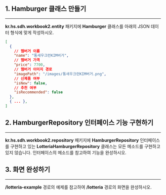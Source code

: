 ## 1. Hamburger 클래스 만들기

---

**kr.hs.sdh.workbook2.entity** 패키지에 **Hamburger** 클래스를 아래의 JSON 데이터 형식에 맞게 작성하시오.

```json
[
  {
    // 햄버거 이름
    "name": "통새우크런KIM버거",
    // 햄버거 가격
    "price": 7700,
    // 햄버거 이미지 경로
    "imagePath": "/images/통새우크런KIM버거.png",
    // 신제품 여부
    "isNew": false,
    // 추천 여부
    "isRecommended": false
  },
  { ... },
]
```

## 2. HamburgerRepository 인터페이스 기능 구현하기

---

**kr.hs.sdh.workbook2.repository** 패키지에 **HamburgerRepository** 인터페이스를 구현하고 있는 **LotteriaHamburgerRepository** 클래스는 모든 메소드를 구현하고 있지 않습니다.
인터페이스의 메소드를 참고하여 기능을 완성하시오.


## 3. 화면 완성하기

---

**/lotteria-example** 경로의 예제를 참고하여 **/lotteria** 경로의 화면을 완성하시오. 
